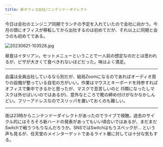 ```yaml
---
title: 新オフィス出社/ニンテンドーダイレクト
---
```


今日は会社のエンジニア同期でランチの予定を入れていたので会社に向かう。今月の頭にオフィスが移転してから出社するのは初めてだが、それ以上に同期と会うのも初めてである。

![20230621-103528.jpg](https://ceshmina-photos.s3.ap-northeast-1.amazonaws.com/medium/202306/20230621-103528.jpg)

昼食はイタリアン。セットメニューということで一人前の想定なのだとは思われるが、ピザが大きくて食べきれないほどだった。味はよく満足。

---

会議は全員出社しているなら別だが、結局Zoomになるのであればオーディオ周りの設備が整っている自宅の方がいい。作業はマウスとキーボードを持参すればオフィスで集中できるかと思ったが、マスクで息苦しいのと (5類になったしマスクは外せばいいのではあるが)、意外なところで靴の締め付けがなかなかしんどい。フリーアドレスなのでスリッパを置いておくのも難しい。

---

夜は23時からニンテンドーダイレクトがあったのでライブで視聴。過去のサイクル的にはそろそろ新ハードの発表があってもいい頃合いではあるが、まだまだSwitchで戦うつもりなんだろうか。SNSではSwitchはもうスペックが... という声も見るが、任天堂のメインターゲットであるライト層に対しては十分な気もする。
